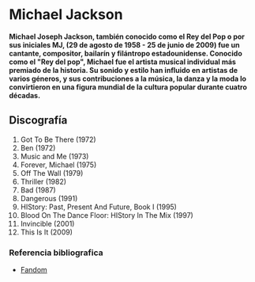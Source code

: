 # Michael Jackson

**Michael Joseph Jackson, también conocido como el Rey del Pop o por sus iniciales MJ, (29 de agosto de 1958 - 25 de junio de 2009) fue un cantante, compositor, bailarín y filántropo estadounidense. Conocido como el "Rey del pop", Michael fue el artista musical individual más premiado de la historia. Su sonido y estilo han influido en artistas de varios géneros, y sus contribuciones a la música, la danza y la moda lo convirtieron en una figura mundial de la cultura popular durante cuatro décadas.**

## Discografía

1. Got To Be There (1972)
2. Ben (1972)
3. Music and Me (1973)
4. Forever, Michael (1975)
5. Off The Wall (1979)
6. Thriller (1982)
7. Bad (1987)
8. Dangerous (1991)
9. HIStory: Past, Present And Future, Book I (1995)
10. Blood On The Dance Floor: HIStory In The Mix (1997)
11. Invincible (2001)
12. This Is It (2009)

### Referencia bibliografica

- [Fandom](https://michael-jackson-espanol.fandom.com/es/wiki/Michael_Jackson#Discograf%C3%ADa)